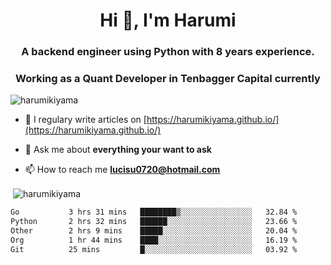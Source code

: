 <h1 align="center">Hi 👋, I'm Harumi</h1>
<h3 align="center">A backend engineer using <b>Python</b> with 8 years experience.</h3>
<h3 align="center">Working as a Quant Developer in <b>Tenbagger Capital</b> currently</h3>

<p align="left"> <img src="https://komarev.com/ghpvc/?username=harumikiyama" alt="harumikiyama" /> </p>


- 📝 I regulary write articles on [https://harumikiyama.github.io/](https://harumikiyama.github.io/)

- 💬 Ask me about **everything your want to ask**

- 📫 How to reach me **lucisu0720@hotmail.com**

<p>&nbsp;<img align="center" src="https://github-readme-stats.vercel.app/api?username=harumikiyama&show_icons=true" alt="harumikiyama" /></p>


<!--START_SECTION:waka-->

```txt
Go           3 hrs 31 mins   ████████▒░░░░░░░░░░░░░░░░   32.84 %
Python       2 hrs 32 mins   ██████░░░░░░░░░░░░░░░░░░░   23.66 %
Other        2 hrs 9 mins    █████░░░░░░░░░░░░░░░░░░░░   20.04 %
Org          1 hr 44 mins    ████░░░░░░░░░░░░░░░░░░░░░   16.19 %
Git          25 mins         █░░░░░░░░░░░░░░░░░░░░░░░░   03.92 %
```

<!--END_SECTION:waka-->
